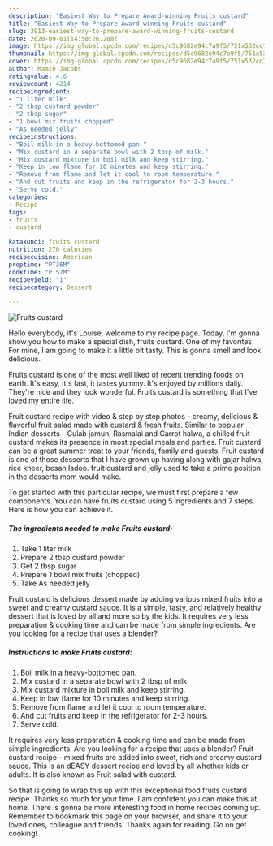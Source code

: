 ```yaml
---
description: "Easiest Way to Prepare Award-winning Fruits custard"
title: "Easiest Way to Prepare Award-winning Fruits custard"
slug: 3913-easiest-way-to-prepare-award-winning-fruits-custard
date: 2020-09-01T14:50:26.208Z
image: https://img-global.cpcdn.com/recipes/d5c9682e94c7a9f5/751x532cq70/fruits-custard-recipe-main-photo.jpg
thumbnail: https://img-global.cpcdn.com/recipes/d5c9682e94c7a9f5/751x532cq70/fruits-custard-recipe-main-photo.jpg
cover: https://img-global.cpcdn.com/recipes/d5c9682e94c7a9f5/751x532cq70/fruits-custard-recipe-main-photo.jpg
author: Mamie Jacobs
ratingvalue: 4.6
reviewcount: 4214
recipeingredient:
- "1 liter milk"
- "2 tbsp custard powder"
- "2 tbsp sugar"
- "1 bowl mix fruits chopped"
- "As needed jelly"
recipeinstructions:
- "Boil milk in a heavy-bottomed pan."
- "Mix custard in a separate bowl with 2 tbsp of milk."
- "Mix custard mixture in boil milk and keep stirring."
- "Keep in low flame for 10 minutes and keep stirring."
- "Remove from flame and let it cool to room temperature."
- "And cut fruits and keep in the refrigerator for 2-3 hours."
- "Serve cold."
categories:
- Recipe
tags:
- fruits
- custard

katakunci: fruits custard 
nutrition: 270 calories
recipecuisine: American
preptime: "PT36M"
cooktime: "PT57M"
recipeyield: "1"
recipecategory: Dessert

---
```



![Fruits custard](https://img-global.cpcdn.com/recipes/d5c9682e94c7a9f5/751x532cq70/fruits-custard-recipe-main-photo.jpg)

Hello everybody, it's Louise, welcome to my recipe page. Today, I'm gonna show you how to make a special dish, fruits custard. One of my favorites. For mine, I am going to make it a little bit tasty. This is gonna smell and look delicious.

Fruits custard is one of the most well liked of recent trending foods on earth. It's easy, it's fast, it tastes yummy. It's enjoyed by millions daily. They're nice and they look wonderful. Fruits custard is something that I've loved my entire life.

Fruit custard recipe with video &amp; step by step photos - creamy, delicious &amp; flavorful fruit salad made with custard &amp; fresh fruits. Similar to popular Indian desserts - Gulab jamun, Rasmalai and Carrot halwa, a chilled fruit custard makes its presence in most special meals and parties. Fruit custard can be a great summer treat to your friends, family and guests. Fruit custard is one of those desserts that I have grown up having along with gajar halwa, rice kheer, besan ladoo. fruit custard and jelly used to take a prime position in the desserts mom would make.


To get started with this particular recipe, we must first prepare a few components. You can have fruits custard using 5 ingredients and 7 steps. Here is how you can achieve it.

<!--inarticleads1-->

##### The ingredients needed to make Fruits custard:

1. Take 1 liter milk
1. Prepare 2 tbsp custard powder
1. Get 2 tbsp sugar
1. Prepare 1 bowl mix fruits (chopped)
1. Take As needed jelly


Fruit custard is delicious dessert made by adding various mixed fruits into a sweet and creamy custard sauce. It is a simple, tasty, and relatively healthy dessert that is loved by all and more so by the kids. It requires very less preparation &amp; cooking time and can be made from simple ingredients. Are you looking for a recipe that uses a blender? 

<!--inarticleads2-->

##### Instructions to make Fruits custard:

1. Boil milk in a heavy-bottomed pan.
1. Mix custard in a separate bowl with 2 tbsp of milk.
1. Mix custard mixture in boil milk and keep stirring.
1. Keep in low flame for 10 minutes and keep stirring.
1. Remove from flame and let it cool to room temperature.
1. And cut fruits and keep in the refrigerator for 2-3 hours.
1. Serve cold.


It requires very less preparation &amp; cooking time and can be made from simple ingredients. Are you looking for a recipe that uses a blender? Fruit custard recipe - mixed fruits are added into sweet, rich and creamy custard sauce. This is an dEASY dessert recipe and loved by all whether kids or adults. It is also known as Fruit salad with custard. 

So that is going to wrap this up with this exceptional food fruits custard recipe. Thanks so much for your time. I am confident you can make this at home. There is gonna be more interesting food in home recipes coming up. Remember to bookmark this page on your browser, and share it to your loved ones, colleague and friends. Thanks again for reading. Go on get cooking!
